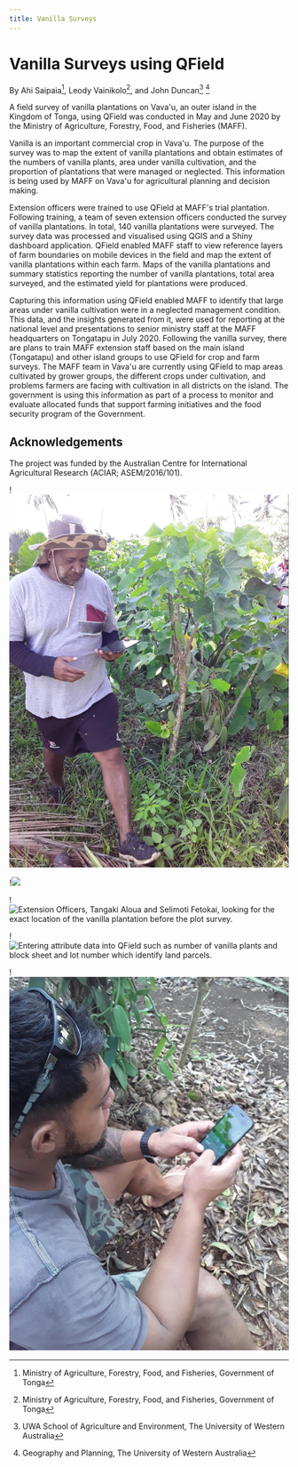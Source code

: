 ```yaml
---
title: Vanilla Surveys
---
```


# Vanilla Surveys using QField

By Ahi Saipaia[^1], Leody Vainikolo[^1], and John Duncan[^2] [^3]
[^1]: Ministry of Agriculture, Forestry, Food, and Fisheries, Government of Tonga
[^2]: UWA School of Agriculture and Environment, The University of Western Australia
[^3]: Geography and Planning, The University of Western Australia

A field survey of vanilla plantations on Vava'u, an outer island in the
Kingdom of Tonga, using QField was conducted in May and June 2020 by the
Ministry of Agriculture, Forestry, Food, and Fisheries (MAFF).

Vanilla is an important commercial crop in Vava'u. The purpose of the
survey was to map the extent of vanilla plantations and obtain estimates
of the numbers of vanilla plants, area under vanilla cultivation, and
the proportion of plantations that were managed or neglected. This
information is being used by MAFF on Vava'u for agricultural planning
and decision making.

Extension officers were trained to use QField at MAFF's trial
plantation. Following training, a team of seven extension officers
conducted the survey of vanilla plantations. In total, 140 vanilla
plantations were surveyed. The survey data was processed and visualised
using QGIS and a Shiny dashboard application. QField enabled MAFF staff
to view reference layers of farm boundaries on mobile devices in the
field and map the extent of vanilla plantations within each farm. Maps
of the vanilla plantations and summary statistics reporting the number
of vanilla plantations, total area surveyed, and the estimated yield for
plantations were produced.

Capturing this information using QField enabled MAFF to identify that
large areas under vanilla cultivation were in a neglected management
condition. This data, and the insights generated from it, were used for
reporting at the national level and presentations to senior ministry
staff at the MAFF headquarters on Tongatapu in July 2020. Following the
vanilla survey, there are plans to train MAFF extension staff based on
the main island (Tongatapu) and other island groups to use QField for
crop and farm surveys. The MAFF team in Vava'u are currently using
QField to map areas cultivated by grower groups, the different crops
under cultivation, and problems farmers are facing with cultivation in
all districts on the island. The government is using this information as
part of a process to monitor and evaluate allocated funds that support
farming initiatives and the food security program of the Government.

## Acknowledgements

The project was funded by the Australian Centre for International
Agricultural Research (ACIAR; ASEM/2016/101).

!![](../../assets/images/use_study_vanilla1.jpg)

!![](../../assets/images/use_study_vanilla2.png)

!![Extension Officers, Tangaki Aloua and Selimoti Fetokai, looking for
the exact location of the vanilla plantation before the plot
survey.](../../assets/images/use_study_vanilla3.jpg)

!![Entering attribute data into QField such as number of vanilla plants
and block sheet and lot number which identify land
parcels.](../../assets/images/use_study_vanilla4.jpg)

!![](../../assets/images/use_study_vanilla5.jpg)
